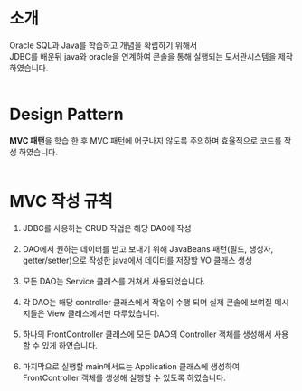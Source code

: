# 소개
Oracle SQL과 Java를 학습하고 개념을 확립하기 위해서 <br>
JDBC를 배운뒤 java와 oracle을 연계하여 콘솔을 통해 실행되는 도서관시스템을 제작하였습니다. 
<br><br>
# Design Pattern
**MVC 패턴**을 학습 한 후 MVC 패턴에 어긋나지 않도록 주의하며 효율적으로 코드를 작성 하였습니다.
<br><br>
# MVC 작성 규칙
1. JDBC를 사용하는 CRUD 작업은 해당 DAO에 작성 <br><br>
2. DAO에서 원하는 데이터를 받고 보내기 위해 JavaBeans 패턴(필드, 생성자, getter/setter)으로 작성한 java에서 데이터를 저장할 VO 클래스 생성  <br><br>
3. 모든 DAO는 Service 클래스를 거쳐서 사용되었습니다. <br><br>
4. 각 DAO는 해당 controller 클래스에서 작업이 수행 되며 실제 콘솔에 보여질 메시지들은 View 클래스에서만 다루었습니다. <br><br>
5. 하나의 FrontController 클래스에 모든 DAO의 Controller 객체를 생성해서 사용할 수 있게 하였습니다. <br><br>
6. 마지막으로 실행할 main메서드는 Application 클래스에 생성하여 FrontController 객체를 생성해 실행할 수 있도록 하였습니다. <br><br>

